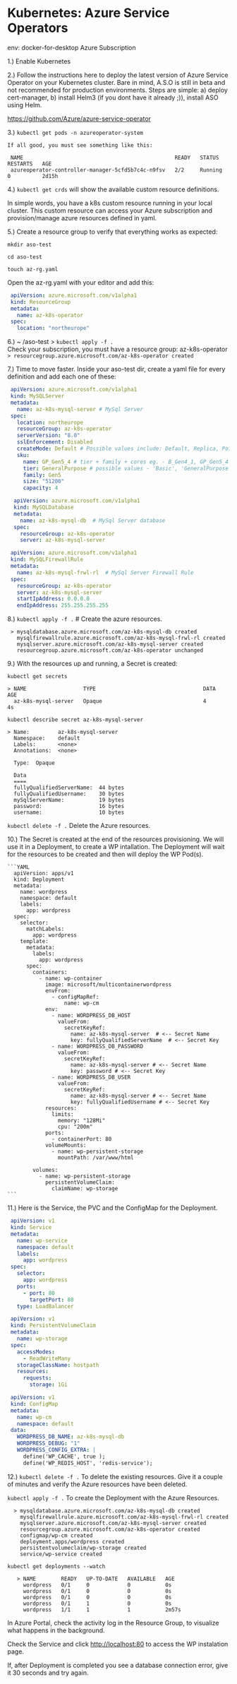 # Kubernetes: Azure Service Operators

env:
docker-for-desktop
Azure Subscription

1.) Enable Kubernetes

2.) Follow the instructions here to deploy the latest version of Azure Service Operator on your Kubernetes cluster.
   Bare in mind, A.S.O is still in beta and not recommended for production environments.
   Steps are simple: a) deploy cert-manager, b) install Helm3 (if you dont have it already ;)), install ASO using Helm.

   <https://github.com/Azure/azure-service-operator>

3.) `kubectl get pods -n azureoperator-system`

    If all good, you must see something like this:

     NAME                                                READY   STATUS    RESTARTS   AGE
     azureoperator-controller-manager-5cfd5b7c4c-n9fsv   2/2     Running   0          2d15h

4.) `kubectl get crds`
     will show the available custom resource definitions.

In simple words, you have a k8s custom resource running in your local cluster.
This custom resource can access your Azure subscription and provision/manage azure resources defined in yaml.

5.) Create a resource group to verify that everything works as expected:

   `mkdir aso-test`

   `cd aso-test`

   `touch az-rg.yaml`

   Open the az-rg.yaml with your editor and add this:

   ```YAML
    apiVersion: azure.microsoft.com/v1alpha1
    kind: ResourceGroup
    metadata:
      name: az-k8s-operator
    spec:
      location: "northeurope"
   ```

6.) ~ /aso-test > `kubectl apply -f .`  
    Check your subscription, you must have a resource group: az-k8s-operator
    `> resourcegroup.azure.microsoft.com/az-k8s-operator created`

7.) Time to move faster. Inside your aso-test dir, create a yaml file for every definition and add each one of these:

   ```YAML
    apiVersion: azure.microsoft.com/v1alpha1
    kind: MySQLServer
    metadata:
      name: az-k8s-mysql-server # MySql Server
    spec:
      location: northeurope
      resourceGroup: az-k8s-operator
      serverVersion: "8.0"
      sslEnforcement: Disabled
      createMode: Default # Possible values include: Default, Replica, PointInTimeRestore (not implemented), GeoRestore (not implemented)
      sku:
        name: GP_Gen5_4 # tier + family + cores eg. - B_Gen4_1, GP_Gen5_4
        tier: GeneralPurpose # possible values - 'Basic', 'GeneralPurpose', 'MemoryOptimized'
        family: Gen5
        size: "51200"
        capacity: 4
   ```

   ```YAML
     apiVersion: azure.microsoft.com/v1alpha1
     kind: MySQLDatabase
     metadata:
       name: az-k8s-mysql-db  # MySql Server database
     spec:
       resourceGroup: az-k8s-operator
       server: az-k8s-mysql-server
   ```

   ```YAML
    apiVersion: azure.microsoft.com/v1alpha1
    kind: MySQLFirewallRule
    metadata:
      name: az-k8s-mysql-frwl-rl  # MySql Server Firewall Rule
    spec:
      resourceGroup: az-k8s-operator
      server: az-k8s-mysql-server
      startIpAddress: 0.0.0.0
      endIpAddress: 255.255.255.255
   ```

8.) `kubectl apply -f .`
     # Create the azure resources.

     > mysqldatabase.azure.microsoft.com/az-k8s-mysql-db created
       mysqlfirewallrule.azure.microsoft.com/az-k8s-mysql-frwl-rl created
       mysqlserver.azure.microsoft.com/az-k8s-mysql-server created
       resourcegroup.azure.microsoft.com/az-k8s-operator unchanged

9.) With the resources up and running, a Secret is created:

   `kubectl get secrets`

    > NAME                  TYPE                                  DATA   AGE
      az-k8s-mysql-server   Opaque                                4      4s

   `kubectl describe secret az-k8s-mysql-server`

    > Name:         az-k8s-mysql-server
      Namespace:    default
      Labels:       <none>
      Annotations:  <none>
      
      Type:  Opaque
      
      Data
      ====
      fullyQualifiedServerName:  44 bytes
      fullyQualifiedUsername:    30 bytes
      mySqlServerName:           19 bytes
      password:                  16 bytes
      username:                  10 bytes

   `kubectl delete -f .`
    Delete the Azure resources.

10.) The Secret is created at the end of the resources provisioning. We will use it in a Deployment,
     to create a WP intallation. The Deployment will wait for the resources to be created and then will
     deploy the WP Pod(s).

    ```YAML
      apiVersion: apps/v1
      kind: Deployment
      metadata:
        name: wordpress
        namespace: default
        labels:
          app: wordpress
      spec:
        selector:
          matchLabels:
            app: wordpress
        template:
          metadata:
            labels:
              app: wordpress
          spec:
            containers:
              - name: wp-container
                image: microsoft/multicontainerwordpress
                envFrom:
                  - configMapRef:
                      name: wp-cm
                env:
                  - name: WORDPRESS_DB_HOST
                    valueFrom:
                      secretKeyRef:
                        name: az-k8s-mysql-server  # <-- Secret Name
                        key: fullyQualifiedServerName  # <-- Secret Key 
                  - name: WORDPRESS_DB_PASSWORD
                    valueFrom:
                      secretKeyRef:
                        name: az-k8s-mysql-server # <-- Secret Name
                        key: password # <-- Secret Key
                  - name: WORDPRESS_DB_USER
                    valueFrom:
                      secretKeyRef:
                        name: az-k8s-mysql-server # <-- Secret Name
                        key: fullyQualifiedUsername # <-- Secret Key
                resources:
                  limits:
                    memory: "128Mi"
                    cpu: "200m"
                ports:
                  - containerPort: 80
                volumeMounts:
                  - name: wp-persistent-storage
                    mountPath: /var/www/html
      
            volumes:
              - name: wp-persistent-storage
                persistentVolumeClaim:
                  claimName: wp-storage
    ```
11.) Here is the Service, the PVC and the ConfigMap for the Deployment.

   ```YAML
    apiVersion: v1
    kind: Service
    metadata:
      name: wp-service
      namespace: default
      labels:
        app: wordpress
    spec:
      selector:
        app: wordpress
      ports:
        - port: 80
          targetPort: 80
      type: LoadBalancer

   ```

   ```YAML
    apiVersion: v1
    kind: PersistentVolumeClaim
    metadata:
      name: wp-storage
    spec:
      accessModes:
        - ReadWriteMany
      storageClassName: hostpath
      resources:
        requests:
          storage: 1Gi

   ```

   ```YAML
    apiVersion: v1
    kind: ConfigMap
    metadata:
      name: wp-cm
      namespace: default
    data:
      WORDPRESS_DB_NAME: az-k8s-mysql-db
      WORDPRESS_DEBUG: "1"
      WORDPRESS_CONFIG_EXTRA: |
        define('WP_CACHE', true );
        define('WP_REDIS_HOST', 'redis-service');

   ```
12.) `kubectl delete -f .`
      To delete the existing resources. Give it a couple of minutes
      and verify the Azure resources have been deleted.

   `kubectl apply -f .`
    To create the Deployment with the Azure Resources.

      > mysqldatabase.azure.microsoft.com/az-k8s-mysql-db created
        mysqlfirewallrule.azure.microsoft.com/az-k8s-mysql-frwl-rl created
        mysqlserver.azure.microsoft.com/az-k8s-mysql-server created
        resourcegroup.azure.microsoft.com/az-k8s-operator created
        configmap/wp-cm created
        deployment.apps/wordpress created
        persistentvolumeclaim/wp-storage created
        service/wp-service created

   `kubectl get deployments --watch`

       > NAME        READY   UP-TO-DATE   AVAILABLE   AGE
         wordpress   0/1     0            0           0s
         wordpress   0/1     0            0           0s
         wordpress   0/1     0            0           0s
         wordpress   0/1     1            0           0s
         wordpress   1/1     1            1           2m57s

In Azure Portal, check the activity log in the Resource Group, to visualize what happens in the background.

Check the Service and click <http://localhost:80> to access the WP instalation page.

If, after Deployment is completed you see a database connection error, give it 30 seconds and try again.
